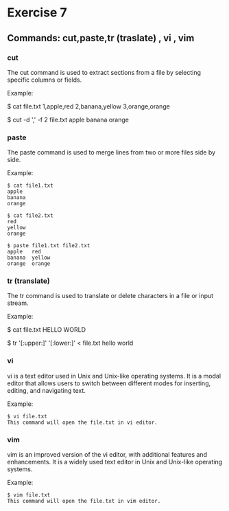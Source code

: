 #  Exercise 7
## Commands: cut,paste,tr (traslate) , vi , vim

### cut

The cut command is used to extract sections from a file by selecting specific columns or fields.

Example:

$ cat file.txt
1,apple,red
2,banana,yellow
3,orange,orange

$ cut -d ',' -f 2 file.txt
apple
banana
orange


### paste

The paste command is used to merge lines from two or more files side by side.

Example:
```
$ cat file1.txt
apple
banana
orange

$ cat file2.txt
red
yellow
orange

$ paste file1.txt file2.txt
apple   red
banana  yellow
orange  orange
```


### tr (translate)

The tr command is used to translate or delete characters in a file or input stream.

Example:

$ cat file.txt
HELLO WORLD

$ tr '[:upper:]' '[:lower:]' < file.txt
hello world


### vi

vi is a text editor used in Unix and Unix-like operating systems. It is a modal editor that allows users to switch between different modes for inserting, editing, and navigating text.

Example:
```
$ vi file.txt
This command will open the file.txt in vi editor.
```

### vim

vim is an improved version of the vi editor, with additional features and enhancements. It is a widely used text editor in Unix and Unix-like operating systems.

Example:

```
$ vim file.txt
This command will open the file.txt in vim editor.
```